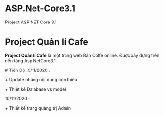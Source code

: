 # ASP.Net-Core3.1
Project ASP NET Core 3.1
# Project Quản lí Cafe
<p><b>Project Quản lí Cafe</b> là một trang web Bán Coffe online. Được xây dựng trên nền tảng Asp.NetCore3.1</p>
# Tiến Độ
<b>.</b>9/11/2020 :
<p>+ Update những nội dung còn thiếu</p>
<p>+ Thiết kế Database vs model</p>
<p>10/11/2020 :</p>
<p>+ Thiết kế trang quảng trị Admin</p>
